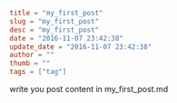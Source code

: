 ```toml
title = "my_first_post"
slug = "my_first_post"
desc = "my_first_post"
date = "2016-11-07 23:42:38"
update_date = "2016-11-07 23:42:38"
author = ""
thumb = ""
tags = ["tag"]
```

write you post content in my_first_post.md